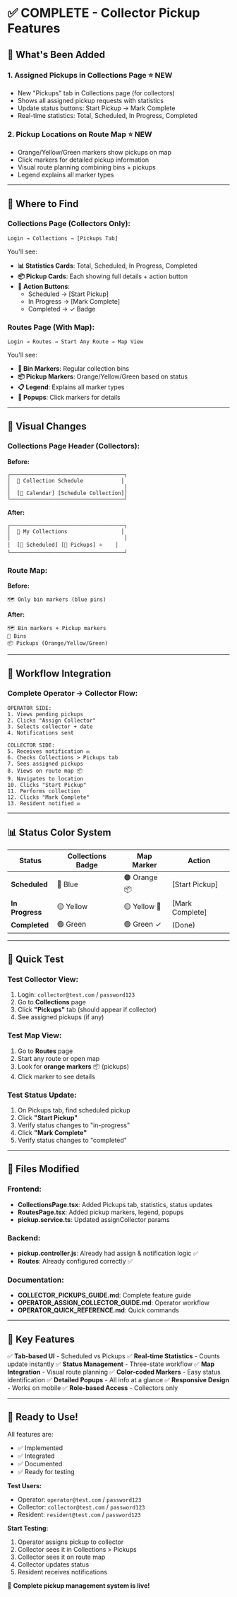 # ✅ COMPLETE - Collector Pickup Features

## 🎉 What's Been Added

### 1. **Assigned Pickups in Collections Page** ⭐ NEW
- New "Pickups" tab in Collections page (for collectors)
- Shows all assigned pickup requests with statistics
- Update status buttons: Start Pickup → Mark Complete
- Real-time statistics: Total, Scheduled, In Progress, Completed

### 2. **Pickup Locations on Route Map** ⭐ NEW
- Orange/Yellow/Green markers show pickups on map
- Click markers for detailed pickup information
- Visual route planning combining bins + pickups
- Legend explains all marker types

---

## 📍 Where to Find

### Collections Page (Collectors Only):
```
Login → Collections → [Pickups Tab]
```

You'll see:
- **📊 Statistics Cards**: Total, Scheduled, In Progress, Completed
- **📦 Pickup Cards**: Each showing full details + action button
- **🔘 Action Buttons**: 
  - Scheduled → [Start Pickup]
  - In Progress → [Mark Complete]
  - Completed → ✓ Badge

### Routes Page (With Map):
```
Login → Routes → Start Any Route → Map View
```

You'll see:
- **🔵 Bin Markers**: Regular collection bins
- **📦 Pickup Markers**: Orange/Yellow/Green based on status
- **📋 Legend**: Explains all marker types
- **💬 Popups**: Click markers for details

---

## 🎨 Visual Changes

### Collections Page Header (Collectors):
**Before:**
```
┌────────────────────────────────────┐
│  📅 Collection Schedule            │
│                                    │
│  [📅 Calendar] [Schedule Collection]│
└────────────────────────────────────┘
```

**After:**
```
┌────────────────────────────────────┐
│  📅 My Collections                 │
│                                    │
│  [📅 Scheduled] [🚚 Pickups] ⭐    │
└────────────────────────────────────┘
```

### Route Map:
**Before:**
```
🗺️ Only bin markers (blue pins)
```

**After:**
```
🗺️ Bin markers + Pickup markers
🔵 Bins
📦 Pickups (Orange/Yellow/Green)
```

---

## 🔄 Workflow Integration

### Complete Operator → Collector Flow:

```
OPERATOR SIDE:
1. Views pending pickups
2. Clicks "Assign Collector" 
3. Selects collector + date
4. Notifications sent

COLLECTOR SIDE:
5. Receives notification ✉️
6. Checks Collections > Pickups tab
7. Sees assigned pickups
8. Views on route map 📦
9. Navigates to location
10. Clicks "Start Pickup"
11. Performs collection
12. Clicks "Mark Complete"
13. Resident notified ✉️
```

---

## 📊 Status Color System

| Status | Collections Badge | Map Marker | Action |
|--------|------------------|-----------|--------|
| **Scheduled** | 🔵 Blue | 🟠 Orange 📦 | [Start Pickup] |
| **In Progress** | 🟡 Yellow | 🟡 Yellow 🚚 | [Mark Complete] |
| **Completed** | 🟢 Green | 🟢 Green ✓ | (Done) |

---

## 🧪 Quick Test

### Test Collector View:
1. Login: `collector@test.com` / `password123`
2. Go to **Collections** page
3. Click **"Pickups"** tab (should appear if collector)
4. See assigned pickups (if any)

### Test Map View:
1. Go to **Routes** page
2. Start any route or open map
3. Look for **orange markers** 📦 (pickups)
4. Click marker to see details

### Test Status Update:
1. On Pickups tab, find scheduled pickup
2. Click **"Start Pickup"**
3. Verify status changes to "in-progress"
4. Click **"Mark Complete"**
5. Verify status changes to "completed"

---

## 📁 Files Modified

### Frontend:
- **CollectionsPage.tsx**: Added Pickups tab, statistics, status updates
- **RoutesPage.tsx**: Added pickup markers, legend, popups
- **pickup.service.ts**: Updated assignCollector params

### Backend:
- **pickup.controller.js**: Already had assign & notification logic ✅
- **Routes**: Already configured correctly ✅

### Documentation:
- **COLLECTOR_PICKUPS_GUIDE.md**: Complete feature guide
- **OPERATOR_ASSIGN_COLLECTOR_GUIDE.md**: Operator workflow
- **OPERATOR_QUICK_REFERENCE.md**: Quick commands

---

## 🎯 Key Features

✅ **Tab-based UI** - Scheduled vs Pickups
✅ **Real-time Statistics** - Counts update instantly
✅ **Status Management** - Three-state workflow
✅ **Map Integration** - Visual route planning
✅ **Color-coded Markers** - Easy status identification
✅ **Detailed Popups** - All info at a glance
✅ **Responsive Design** - Works on mobile
✅ **Role-based Access** - Collectors only

---

## 🚀 Ready to Use!

All features are:
- ✅ Implemented
- ✅ Integrated
- ✅ Documented
- ✅ Ready for testing

**Test Users:**
- Operator: `operator@test.com` / `password123`
- Collector: `collector@test.com` / `password123`
- Resident: `resident@test.com` / `password123`

**Start Testing:**
1. Operator assigns pickup to collector
2. Collector sees it in Collections > Pickups
3. Collector sees it on route map
4. Collector updates status
5. Resident receives notifications

🎉 **Complete pickup management system is live!**
